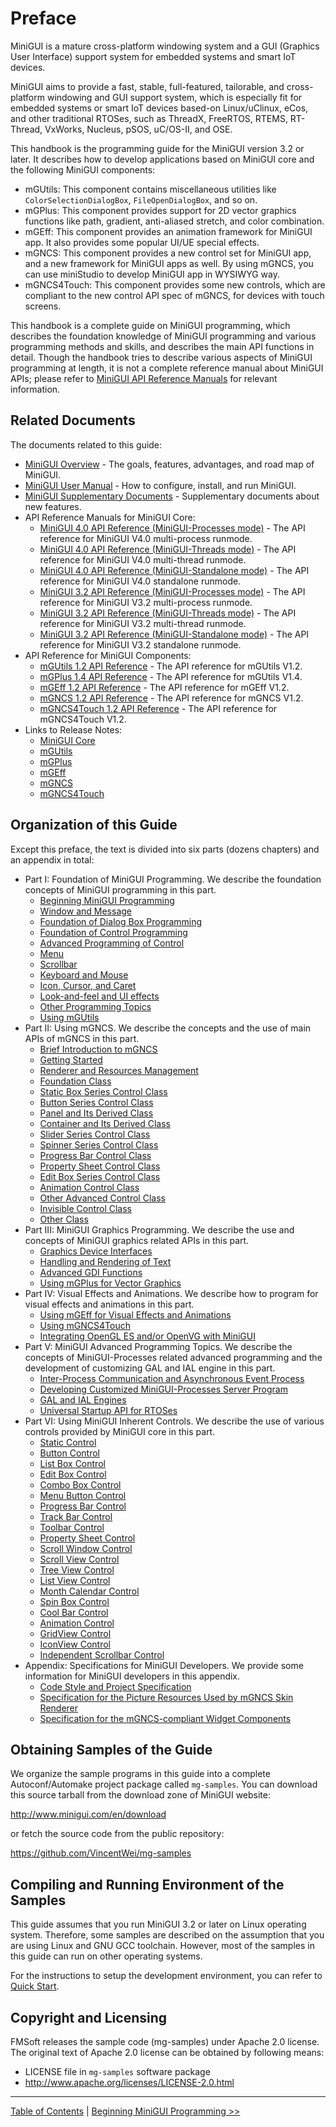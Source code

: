 # Preface


MiniGUI is a mature cross-platform windowing system and a GUI
(Graphics User Interface) support system for embedded systems and
smart IoT devices.

MiniGUI aims to provide a fast, stable, full-featured, tailorable,
and cross-platform windowing and GUI support system, which is especially
fit for embedded systems or smart IoT devices based-on Linux/uClinux,
eCos, and other traditional RTOSes, such as ThreadX, FreeRTOS, RTEMS,
RT-Thread, VxWorks, Nucleus, pSOS, uC/OS-II, and OSE.

This handbook is the programming guide for the MiniGUI version 3.2 or later.
It describes how to develop applications based on MiniGUI core and the following
MiniGUI components:

- mGUtils: This component contains miscellaneous utilities like
  `ColorSelectionDialogBox`, `FileOpenDialogBox`, and so on.
- mGPlus: This component provides support for 2D vector graphics functions like
  path, gradient, anti-aliased stretch, and color combination.
- mGEff: This component provides an animation framework for MiniGUI app.
  It also provides some popular UI/UE special effects.
- mGNCS: This component provides a new control set for MiniGUI app, and a new
  framework for MiniGUI apps as well. By using mGNCS, you can use miniStudio to
  develop MiniGUI app in WYSIWYG way.
- mGNCS4Touch: This component provides some new controls, which are
  compliant to the new control API spec of mGNCS, for devices with
  touch screens.

This handbook is a complete guide on MiniGUI programming, which describes the
foundation knowledge of MiniGUI programming and various programming methods and
skills, and describes the main API functions in detail. Though the handbook
tries to describe various aspects of MiniGUI programming at length, it is not
a complete reference manual about MiniGUI APIs; please refer to
[MiniGUI API Reference Manuals] for relevant information.

## Related Documents

The documents related to this guide:

- [MiniGUI Overview] - The goals, features, advantages, and road map of MiniGUI.
- [MiniGUI User Manual] - How to configure, install, and run MiniGUI.
- [MiniGUI Supplementary Documents] - Supplementary documents about new features.
- API Reference Manuals for MiniGUI Core:
   * [MiniGUI 4.0 API Reference (MiniGUI-Processes mode)](http://www.minigui.com/doc-api-ref-minigui-procs-4.0.0/html/index.html) - The API reference for MiniGUI V4.0 multi-process runmode.
   * [MiniGUI 4.0 API Reference (MiniGUI-Threads mode)](http://www.minigui.com/doc-api-ref-minigui-ths-4.0.0/html/index.html) - The API reference for MiniGUI V4.0 multi-thread runmode.
   * [MiniGUI 4.0 API Reference (MiniGUI-Standalone mode)](http://www.minigui.com/doc-api-ref-minigui-sa-4.0.0/html/index.html) - The API reference for MiniGUI V4.0 standalone runmode.
   * [MiniGUI 3.2 API Reference (MiniGUI-Processes mode)](http://www.minigui.com/api_ref/minigui-3.2.0/procs/index.html) - The API reference for MiniGUI V3.2 multi-process runmode.
   * [MiniGUI 3.2 API Reference (MiniGUI-Threads mode)](http://www.minigui.com/api_ref/minigui-3.2.0/ths/index.html) - The API reference for MiniGUI V3.2 multi-thread runmode.
   * [MiniGUI 3.2 API Reference (MiniGUI-Standalone mode)](http://www.minigui.com/api_ref/minigui-3.2.0/sa/index.html) - The API reference for MiniGUI V3.2 standalone runmode.
- API Reference for MiniGUI Components:
   * [mGUtils 1.2 API Reference](http://www.minigui.com/doc-api-ref-mgutils-1.2.2/html/index.html) - The API reference for mGUtils V1.2.
   * [mGPlus 1.4 API Reference](http://www.minigui.com/doc-api-ref-mgplus-1.4.0/html/index.html) - The API reference for mGUtils V1.4.
   * [mGEff 1.2 API Reference](http://www.minigui.com/doc-api-ref-mgeff-1.2.2/html/index.html) - The API reference for mGEff V1.2.
   * [mGNCS 1.2 API Reference](http://www.minigui.com/doc-api-ref-mgncs-1.2.4/html/index.html) - The API reference for mGNCS V1.2.
   * [mGNCS4Touch 1.2 API Reference](http://www.minigui.com/doc-api-ref-mgncs4touch-1.2.2/html/index.html) - The API reference for mGNCS4Touch V1.2.
- Links to Release Notes:
   * [MiniGUI Core](https://github.com/VincentWei/minigui/blob/master/RELEASE-NOTES.md)
   * [mGUtils](https://github.com/VincentWei/mgutils/blob/master/RELEASE-NOTES.md)
   * [mGPlus](https://github.com/VincentWei/mgplus/blob/master/RELEASE-NOTES.md)
   * [mGEff](https://github.com/VincentWei/mgeff/blob/master/RELEASE-NOTES.md)
   * [mGNCS](https://github.com/VincentWei/mgncs/blob/master/RELEASE-NOTES.md)
   * [mGNCS4Touch](https://github.com/VincentWei/mgncs4touch/blob/master/RELEASE-NOTES.md)

## Organization of this Guide

Except this preface, the text is divided into six parts (dozens chapters)
and an appendix in total:

- Part I: Foundation of MiniGUI Programming.
  We describe the foundation concepts of MiniGUI programming in this part.
   - [Beginning MiniGUI Programming](MiniGUIProgGuidePart1Chapter01.md)
   - [Window and Message](MiniGUIProgGuidePart1Chapter02.md)
   - [Foundation of Dialog Box Programming](MiniGUIProgGuidePart1Chapter03.md)
   - [Foundation of Control Programming](MiniGUIProgGuidePart1Chapter04.md)
   - [Advanced Programming of Control](MiniGUIProgGuidePart1Chapter05.md)
   - [Menu](MiniGUIProgGuidePart1Chapter06.md)
   - [Scrollbar](MiniGUIProgGuidePart1Chapter07.md)
   - [Keyboard and Mouse](MiniGUIProgGuidePart1Chapter08.md)
   - [Icon, Cursor, and Caret](MiniGUIProgGuidePart1Chapter09.md)
   - [Look-and-feel and UI effects](MiniGUIProgGuidePart1Chapter10.md)
   - [Other Programming Topics](MiniGUIProgGuidePart1Chapter11.md)
   - [Using mGUtils](MiniGUIProgGuidePart1Chapter12.md)
- Part II: Using mGNCS.
  We describe the concepts and the use of main APIs of mGNCS in this part.
   - [Brief Introduction to mGNCS](MiniGUIProgGuidePart2Chapter01.md)
   - [Getting Started](MiniGUIProgGuidePart2Chapter02.md)
   - [Renderer and Resources Management](MiniGUIProgGuidePart2Chapter03.md)
   - [Foundation Class](MiniGUIProgGuidePart2Chapter04.md)
   - [Static Box Series Control Class ](MiniGUIProgGuidePart2Chapter05.md)
   - [Button Series Control Class](MiniGUIProgGuidePart2Chapter06.md)
   - [Panel and Its Derived Class](MiniGUIProgGuidePart2Chapter07.md)
   - [Container and Its Derived Class](MiniGUIProgGuidePart2Chapter08.md)
   - [Slider Series Control Class](MiniGUIProgGuidePart2Chapter09.md)
   - [Spinner Series Control Class](MiniGUIProgGuidePart2Chapter10.md)
   - [Progress Bar Control Class](MiniGUIProgGuidePart2Chapter11.md)
   - [Property Sheet Control Class](MiniGUIProgGuidePart2Chapter12.md)
   - [Edit Box Series Control Class](MiniGUIProgGuidePart2Chapter13.md)
   - [Animation Control Class](MiniGUIProgGuidePart2Chapter14.md)
   - [Other Advanced Control Class](MiniGUIProgGuidePart2Chapter15.md)
   - [Invisible Control Class](MiniGUIProgGuidePart2Chapter16.md)
   - [Other Class](MiniGUIProgGuidePart2Chapter17.md)
- Part III: MiniGUI Graphics Programming.
  We describe the use and concepts of MiniGUI graphics related APIs in this part.
   - [Graphics Device Interfaces](MiniGUIProgGuidePart3Chapter01.md)
   - [Handling and Rendering of Text](MiniGUIProgGuidePart3Chapter02.md)
   - [Advanced GDI Functions](MiniGUIProgGuidePart3Chapter03.md)
   - [Using mGPlus for Vector Graphics](MiniGUIProgGuidePart3Chapter04.md)
- Part IV: Visual Effects and Animations.
  We describe how to program for visual effects and animations in this part.
   - [Using mGEff for Visual Effects and Animations](MiniGUIProgGuidePart4Chapter01.md)
   - [Using mGNCS4Touch](MiniGUIProgGuidePart4Chapter02.md)
   - [Integrating OpenGL ES and/or OpenVG with MiniGUI](MiniGUIProgGuidePart4Chapter03.md)
- Part V: MiniGUI Advanced Programming Topics.
  We describe the concepts of MiniGUI-Processes related advanced programming
  and the development of customizing GAL and IAL engine in this part.
   - [Inter-Process Communication and Asynchronous Event Process](MiniGUIProgGuidePart5Chapter01.md)
   - [Developing Customized MiniGUI-Processes Server Program](MiniGUIProgGuidePart5Chapter02.md)
   - [GAL and IAL Engines](MiniGUIProgGuidePart5Chapter03.md)
   - [Universal Startup API for RTOSes](MiniGUIProgGuidePart5Chapter04.md)
- Part VI: Using MiniGUI Inherent Controls.
  We describe the use of various controls provided by MiniGUI core in this part.
   - [Static Control](MiniGUIProgGuidePart6Chapter01.md)
   - [Button Control](MiniGUIProgGuidePart6Chapter02.md)
   - [List Box Control](MiniGUIProgGuidePart6Chapter03.md)
   - [Edit Box Control](MiniGUIProgGuidePart6Chapter04.md)
   - [Combo Box Control](MiniGUIProgGuidePart6Chapter05.md)
   - [Menu Button Control](MiniGUIProgGuidePart6Chapter06.md)
   - [Progress Bar Control](MiniGUIProgGuidePart6Chapter07.md)
   - [Track Bar Control](MiniGUIProgGuidePart6Chapter08.md)
   - [Toolbar Control](MiniGUIProgGuidePart6Chapter09.md)
   - [Property Sheet Control](MiniGUIProgGuidePart6Chapter10.md)
   - [Scroll Window Control](MiniGUIProgGuidePart6Chapter11.md)
   - [Scroll View Control](MiniGUIProgGuidePart6Chapter12.md)
   - [Tree View Control](MiniGUIProgGuidePart6Chapter13.md)
   - [List View Control](MiniGUIProgGuidePart6Chapter14.md)
   - [Month Calendar Control](MiniGUIProgGuidePart6Chapter15.md)
   - [Spin Box Control](MiniGUIProgGuidePart6Chapter16.md)
   - [Cool Bar Control](MiniGUIProgGuidePart6Chapter17.md)
   - [Animation Control](MiniGUIProgGuidePart6Chapter18.md)
   - [GridView Control](MiniGUIProgGuidePart6Chapter19.md)
   - [IconView Control](MiniGUIProgGuidePart6Chapter20.md)
   - [Independent Scrollbar Control](MiniGUIProgGuidePart6Chapter21.md)
- Appendix: Specifications for MiniGUI Developers.
  We provide some information for MiniGUI developers in this appendix.
   - [Code Style and Project Specification](MiniGUIProgGuideAppendixA.md)
   - [Specification for the Picture Resources Used by mGNCS Skin Renderer](MiniGUIProgGuideAppendixB.md)
   - [Specification for the mGNCS-compliant Widget Components](MiniGUIProgGuideAppendixD.md)

## Obtaining Samples of the Guide

We organize the sample programs in this guide into a complete Autoconf/Automake
project package called `mg-samples`. You can download this source tarball from
the download zone of MiniGUI website:

<http://www.minigui.com/en/download>

or fetch the source code from the public repository:

<https://github.com/VincentWei/mg-samples>

## Compiling and Running Environment of the Samples

This guide assumes that you run MiniGUI 3.2 or later on Linux operating system.
Therefore, some samples are described on the assumption that you are using Linux
and GNU GCC toolchain. However, most of the samples in this guide can run on
other operating systems.

For the instructions to setup the development environment, you can refer to
[Quick Start].

## Copyright and Licensing

FMSoft releases the sample code (mg-samples) under Apache 2.0 license. The original
text of Apache 2.0 license can be obtained by following means:

- LICENSE file in `mg-samples` software package
- <http://www.apache.org/licenses/LICENSE-2.0.html>

----

[Table of Contents](README.md) |
[Beginning MiniGUI Programming &gt;&gt;](MiniGUIProgGuidePart1Chapter01.md)


[Release Notes for MiniGUI 3.2]: /supplementary-docs/Release-Notes-for-MiniGUI-3.2.md
[Release Notes for MiniGUI 4.0]: /supplementary-docs/Release-Notes-for-MiniGUI-4.0.md
[Showing Text in Complex or Mixed Scripts]: /supplementary-docs/Showing-Text-in-Complex-or-Mixed-Scripts.md
[Supporting and Using Extra Input Messages]: /supplementary-docs/Supporting-and-Using-Extra-Input-Messages.md
[Using CommLCD NEWGAL Engine and Comm IAL Engine]: /supplementary-docs/Using-CommLCD-NEWGAL-Engine-and-Comm-IAL-Engine.md
[Using Enhanced Font Interfaces]: /supplementary-docs/Using-Enhanced-Font-Interfaces.md
[Using Images and Fonts on System without File System]: /supplementary-docs/Using-Images-and-Fonts-on-System-without-File-System.md
[Using SyncUpdateDC to Reduce Screen Flicker]: /supplementary-docs/Using-SyncUpdateDC-to-Reduce-Screen-Flicker.md
[Writing DRI Engine Driver for Your GPU]: /supplementary-docs/Writing-DRI-Engine-Driver-for-Your-GPU.md
[Writing MiniGUI Apps for 64-bit Platforms]: /supplementary-docs/Writing-MiniGUI-Apps-for-64-bit-Platforms.md

[Quick Start]: /user-manual/MiniGUIUserManualQuickStart.md
[Building MiniGUI]: /user-manual/MiniGUIUserManualBuildingMiniGUI.md
[Compile-time Configuration]: /user-manual/MiniGUIUserManualCompiletimeConfiguration.md
[Runtime Configuration]: /user-manual/MiniGUIUserManualRuntimeConfiguration.md
[Tools]: /user-manual/MiniGUIUserManualTools.md
[Feature List]: /user-manual/MiniGUIUserManualFeatureList.md

[MiniGUI Overview]: /MiniGUI-Overview.md
[MiniGUI User Manual]: /user-manual/README.md
[MiniGUI Programming Guide]: /programming-guide/README.md
[MiniGUI Porting Guide]: /porting-guide/README.md
[MiniGUI Supplementary Documents]: /supplementary-docs/README.md
[MiniGUI API Reference Manuals]: /api-reference/README.md

[MiniGUI Official Website]: http://www.minigui.com
[Beijing FMSoft Technologies Co., Ltd.]: https://www.fmsoft.cn
[FMSoft Technologies]: https://www.fmsoft.cn
[HarfBuzz]: https://www.freedesktop.org/wiki/Software/HarfBuzz/
